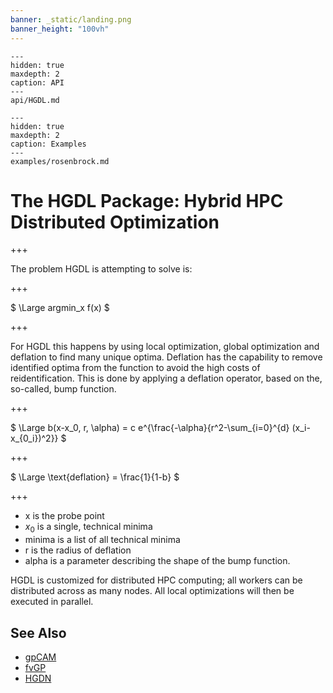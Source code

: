 ```yaml
---
banner: _static/landing.png
banner_height: "100vh"
---
```


```{toctree}
---
hidden: true
maxdepth: 2
caption: API
---
api/HGDL.md
```

```{toctree}
---
hidden: true
maxdepth: 2
caption: Examples
---
examples/rosenbrock.md
```

# The HGDL Package: Hybrid HPC Distributed Optimization

+++

The problem HGDL is attempting to solve is:

+++

$
\Large argmin_x f(x)
$

+++

For HGDL this happens by using local optimization, global optimization and deflation to find many unique optima.
Deflation has the capability to remove identified optima from the function to avoid the high costs of reidentification.
This is done by applying a deflation operator, based on the, so-called, bump function.

+++

$
\Large b(x-x_0, r, \alpha) = c e^{\frac{-\alpha}{r^2-\sum_{i=0}^{d} (x_i-x_{0_i})^2}}
$

+++

$
\Large \text{deflation} = \frac{1}{1-b}
$

+++

 * x is the probe point
 * $x_0$ is a single, technical minima
 * minima is a list of all technical minima
 * r is the radius of deflation
 * alpha is a parameter describing the shape of the bump function.

HGDL is customized for distributed HPC computing; all workers can be distributed across as many nodes.
All local optimizations will then be executed in parallel.

## See Also

* [gpCAM](https://gpcam.readthedocs.io)
* [fvGP](https://fvgp.readthedocs.io)
* [HGDN](https://www.sciencedirect.com/science/article/pii/S037704271730225X)
